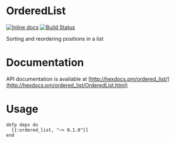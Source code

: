OrderedList
===========

[![Inline docs](http://inch-ci.org/github/aarondufall/ordered_list.svg)](http://inch-ci.org/github/aarondufall/ordered_list)
[![Build Status](https://travis-ci.org/aarondufall/ordered_list.svg?branch=master)](https://travis-ci.org/aarondufall/ordered_list)

Sorting and reordering positions in a list

Documentation
=============
API documentation is available at [http://hexdocs.pm/ordered_list/](http://hexdocs.pm/ordered_list/OrderedList.html)


Usage
=====

    defp deps do
      [{:ordered_list, "~> 0.1.0"}]
    end